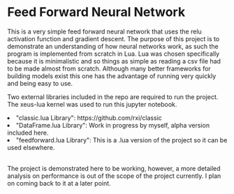 <h1>Feed Forward Neural Network</h1>
<p>This is a very simple feed forward neural network that uses the relu activation function and gradient descent. The purpose of this project is to demonstrate an understanding of how neural networks work, as such the program is implemented from scratch in Lua. Lua was chosen specifically because it is minimalistic and so things as simple as reading a csv file had to be made almost from scratch. Although many better frameworks for building models exist this one has the advantage of running very quickly and being easy to use.</p>
<p>Two external libraries included in the repo are required to run the project. The xeus-lua kernel was used to run this jupyter notebook.</p>
<li>"classic.lua Library": https://github.com/rxi/classic</li>
<li>"DataFrame.lua Library": Work in progress by myself, alpha version included here.</li>
<li>"feedforward.lua Library": This is a .lua version of the project so it can be used elsewhere.</li>
<br>
<p>The project is demonstrated here to be working, however, a more detailed analysis on performance is out of the scope of the project currently. I plan on coming back to it at a later point.</p>
